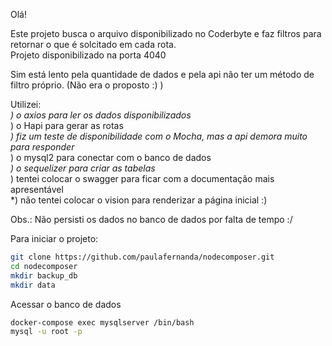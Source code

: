 Olá!

Este projeto busca o arquivo disponibilizado no Coderbyte e faz filtros para retornar o que é solcitado em cada rota.
<br>
Projeto disponibilizado na porta 4040

Sim está lento pela quantidade de dados e pela api não ter um método de filtro próprio. (Não era o proposto :) )

Utilizei:
<br>*) o axios para ler os dados disponibilizados 
<br>*) o Hapi para gerar as rotas
<br>*) fiz um teste de disponibilidade com o Mocha, mas a api demora muito para responder
<br>*) o mysql2 para conectar com o banco de dados
<br>*) o sequelizer para criar as tabelas
<br>*) tentei colocar o swagger para ficar com a documentação mais apresentável
<br>*) não tentei colocar o vision para renderizar a página inicial :)

Obs.: Não persisti os dados no banco de dados por falta de tempo :/

Para iniciar o projeto:

```bash
git clone https://github.com/paulafernanda/nodecomposer.git
cd nodecomposer
mkdir backup_db
mkdir data
```


Acessar o banco de dados

```bash
docker-compose exec mysqlserver /bin/bash
mysql -u root -p
```

